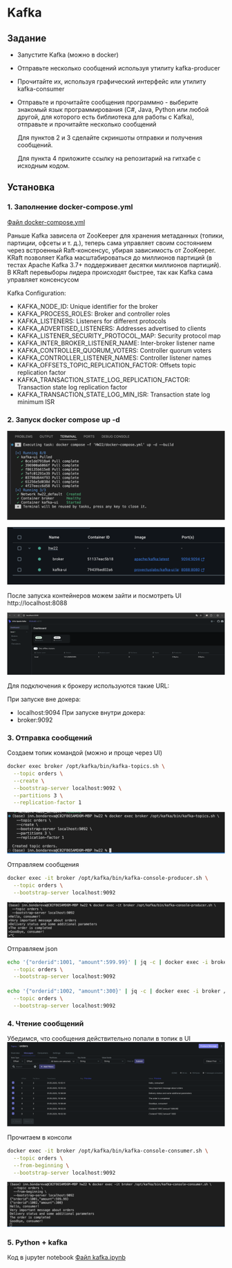 # Kafka

## Задание


- Запустите Kafka (можно в docker)
- Отправьте несколько сообщений используя утилиту kafka-producer
- Прочитайте их, используя графический интерфейс или утилиту kafka-consumer
- Отправьте и прочитайте сообщения программно - выберите знакомый язык программирования (C#, Java, Python или любой другой, для которого есть библиотека для работы с Kafka), отправьте и прочитайте несколько сообщений

    Для пунктов 2 и 3 сделайте скриншоты отправки и получения сообщений.
    
    Для пункта 4 приложите ссылку на репозитарий на гитхабе с исходным кодом.


## Установка

### 1. Заполнение docker-compose.yml 

[Файл docker-compose.yml](./HW4/docker-compose.yml )

Раньше Kafka зависела от ZooKeeper для хранения метаданных (топики, партиции, офсеты и т. д.), теперь сама управляет своим состоянием через встроенный Raft-консенсус, убирая зависимость от ZooKeeper. KRaft позволяет Kafka масштабироваться до миллионов партиций (в тестах Apache Kafka 3.7+ поддерживает десятки миллионов партиций). В KRaft перевыборы лидера происходят быстрее, так как Kafka сама управляет консенсусом

Kafka Configuration:

- KAFKA_NODE_ID: Unique identifier for the broker
- KAFKA_PROCESS_ROLES: Broker and controller roles
- KAFKA_LISTENERS: Listeners for different protocols
- KAFKA_ADVERTISED_LISTENERS: Addresses advertised to clients
- KAFKA_LISTENER_SECURITY_PROTOCOL_MAP: Security protocol map
- KAFKA_INTER_BROKER_LISTENER_NAME: Inter-broker listener name
- KAFKA_CONTROLLER_QUORUM_VOTERS: Controller quorum voters
- KAFKA_CONTROLLER_LISTENER_NAMES: Controller listener names
- KAFKA_OFFSETS_TOPIC_REPLICATION_FACTOR: Offsets topic replication factor
- KAFKA_TRANSACTION_STATE_LOG_REPLICATION_FACTOR: Transaction state log replication factor
- KAFKA_TRANSACTION_STATE_LOG_MIN_ISR: Transaction state log minimum ISR



### 2. Запуск docker compose up -d

![run_container](pictures/22_1_kafka_up.png)

![running](pictures/22_2_succ_running.png)

После запуска контейнеров можем зайти и посмотреть UI http://localhost:8088 

![ui](pictures/22_3_ui.png)

Для подключения к брокеру используются такие URL:

При запуске вне докера:
- localhost:9094
При запуске внутри докера:
- broker:9092

### 3. Отправка сообщений
Создаем топик командой (можно и проще через UI)
```bash
docker exec broker /opt/kafka/bin/kafka-topics.sh \
  --topic orders \
  --create \
  --bootstrap-server localhost:9092 \
  --partitions 3 \
  --replication-factor 1
```

![create_topic](pictures/22_4_create_topic.png)

Отправляем сообщения
```bash
docker exec -it broker /opt/kafka/bin/kafka-console-producer.sh \
  --topic orders \
  --bootstrap-server localhost:9092

```

![produce_message](pictures/22_5_producer.png)

Отправляем json

```bash
echo '{"orderid":1001, "amount":599.99}' | jq -c | docker exec -i broker /opt/kafka/bin/kafka-console-producer.sh \
  --topic orders \
  --bootstrap-server localhost:9092

echo '{"orderid":1002, "amount":300}' | jq -c | docker exec -i broker /opt/kafka/bin/kafka-console-producer.sh \
  --topic orders \
  --bootstrap-server localhost:9092
```

### 4. Чтение сообщений

Убедимся, что сообщения действительно попали в топик в UI
![messages_ui](pictures/22_6_messages_ui.png)

Прочитаем в консоли
```bash
docker exec -it broker /opt/kafka/bin/kafka-console-consumer.sh \
  --topic orders \
  --from-beginning \
  --bootstrap-server localhost:9092
```

![read_messages](pictures/22_7_read_messages.png)

### 5. Python + kafka

Код в jupyter notebook
[Файл kafka.ipynb](./HW4/kafka.ipynb)